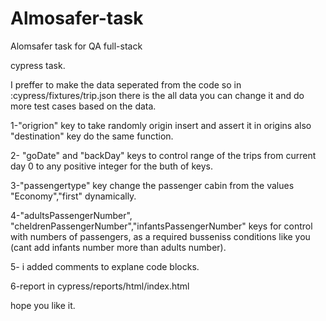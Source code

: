 # Almosafer-task
Alomsafer task for QA full-stack 

cypress task.


I preffer to make the data seperated from the code so in :cypress/fixtures/trip.json there is the all data you can change it and do more test cases based on the data.

1-"origrion" key to take randomly origin insert and assert it in origins also "destination" key do the same function.

2- "goDate" and "backDay" keys to control range of the trips from current day 0 to any positive integer for the buth of keys.

3-"passengertype" key change the passenger cabin from the values "Economy","first" dynamically.

4-"adultsPassengerNumber", "cheldrenPassengerNumber","infantsPassengerNumber" keys for control with numbers of passengers, as a required busseniss conditions like you (cant add infants number more than adults number).

5- i added comments to explane code blocks.

6-report in cypress/reports/html/index.html 

hope you like it. 
